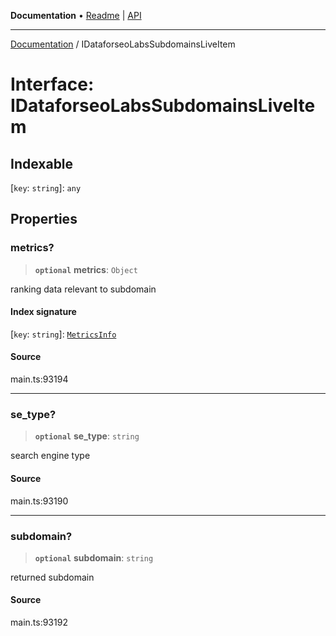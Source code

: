 **Documentation** • [Readme](../README.md) \| [API](../globals.md)

***

[Documentation](../README.md) / IDataforseoLabsSubdomainsLiveItem

# Interface: IDataforseoLabsSubdomainsLiveItem

## Indexable

 \[`key`: `string`\]: `any`

## Properties

### metrics?

> **`optional`** **metrics**: `Object`

ranking data relevant to subdomain

#### Index signature

 \[`key`: `string`\]: [`MetricsInfo`](../classes/MetricsInfo.md)

#### Source

main.ts:93194

***

### se\_type?

> **`optional`** **se\_type**: `string`

search engine type

#### Source

main.ts:93190

***

### subdomain?

> **`optional`** **subdomain**: `string`

returned subdomain

#### Source

main.ts:93192

